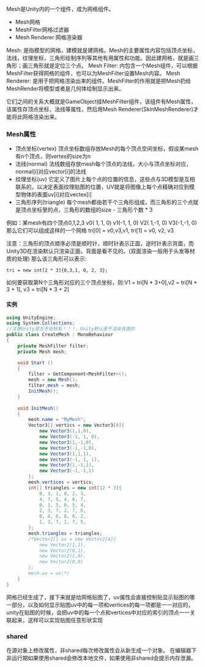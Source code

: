 Mesh是Unity内的一个组件，成为网格组件。

- Mesh网格
- MeshFilter网格过滤器
- Mesh Renderer 网格渲染器

Mesh: 是指模型的网格，建模就是建网格。Mesh的主要属性内容包括顶点坐标，法线，纹理坐标，三角形绘制序列等其他有用属性和功能。因此建网格，就是画三角形；画三角形就是定位三个点。
Mesh Filter: 内包含一个Mesh组件，可以根据MeshFilter获得网格的组件，也可以为MeshFilter设置Mesh内容。
Mesh Renderer: 是用于把网格渲染出来的组件。MeshFilter的作用就是把Mesh扔给MeshRender将模型或者是几何体绘制显示出来。

它们之间的关系大概就是GameObject挂MeshFilter组件，该组件有Mesh属性，该属性存顶点坐标，法线等属性，然后用Mesh Renderer(SkinMeshRenderer)才能将此网格渲染出来。

### Mesh属性

- 顶点坐标(vertex) 顶点坐标数组存放Mesh的每个顶点空间坐标，假设某mesh有n个顶点，则vertex的size为n
- 法线(normal) 法线数组存放mesh每个顶点的法线，大小与顶点坐标对应，normal[i]对应vector[i]的法线
- 纹理坐标(uv) 它定义了图片上每个点的位置的信息，这些点与3D模型是互相联系的，以决定表面纹理贴图的位置，UV就是将图像上每个点精确对应到模型物体的表面uv[i]对应vectex[i]
- 三角形序列(triangle) 每个mesh都由若干个三角形组成，而三角形的三个点就是顶点坐标里的点，三角形的数组的size - 三角形个数 * 3

例如：某mesh有四个顶点0,1,2,3
v0( 1, 1, 0)
v1(-1, 1, 0)
V2( 1,-1, 0)
V3(-1,-1, 0)
那么它们可以组成这样的一个网格
tri[0] = v0,v3,v1, tri[1] = v0, v2, v3

注意：三角形的顶点顺序必须是顺时针，顺时针表示正面，逆时针表示背面，而Unity3D在渲染默认只渲染正面，背面是看不见的。(双面渲染一般用于头发等材质的处理)
那么该三角形可以表示:
	
	tri = new int[2 * 3]{0,3,1, 0, 2, 3};
如何要获取第N个三角形对应的三个顶点坐标，则:V1 = tri[N * 3+0],v2 = tri[N * 3 + 1], v3 = tri[N * 3 + 2]

#### 实例
```C#
using UnityEngine;
using System.Collections;
//注意Unity是左手坐标系！！！，Unity默认是不渲染背面的
public class CreateMesh : MonoBehaviour 
{
    private MeshFilter filter;
    private Mesh mesh;

	void Start () 
    {
        filter = GetComponent<MeshFilter>();
        mesh = new Mesh();
        filter.mesh = mesh;
        InitMesh();
	}
	
    void InitMesh()
    {
        mesh.name = "MyMesh";
        Vector3[] vertics = new Vector3[8]{
            new Vector3(1,1,0),
            new Vector3(-1, 1, 0),
            new Vector3(1,-1,0),
            new Vector3(-1,-1,0),
            new Vector3(1,1,1),
            new Vector3(-1, 1, 1),
            new Vector3(1,-1,1),
            new Vector3(-1,-1,1)
        };
        mesh.vertices = vertics;
        int[] triangles = new int[12 * 3]{
            0, 3, 1, 0, 2, 3,
            4, 7, 5, 4, 6, 7,
            0, 1, 5, 0, 5, 4,
            2, 3, 7, 2, 7, 6,
            0, 4, 6, 0, 6, 2,
            1, 3, 7, 1, 7, 5,
        };
        mesh.triangles = triangles;
        /*Vector2[] uv = new Vector2[4]{
            new Vector2(1,1),
            new Vector2(0,1),
            new Vector2(1,0),
            new Vector2(0,0)
        };
        mesh.uv = uv;*/
    }
}

```

网格已经生成了，接下来就是给网格贴图了，uv属性会直接控制贴显示贴图的哪一部分，以及如何显示贴图uv中的每一项和vertices的每一项都是一一对应的，unity在贴图的时候，会把uv中的每一个点和vertices中对应的索引的顶点一一关联起来，这样可以实现贴图任意形状实现

### shared

在源对象上修改属性，非shared每次修改属性会从新生成一个对象。
在编辑器下非运行期如果使用shared会修改本地文件，如果使用非shared会提示内存泄漏。